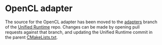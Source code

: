 # OpenCL adapter
The source for the OpenCL adapter has been moved to the
[adapters](https://github.com/oneapi-src/unified-runtime/tree/adapters) branch
of the [Unified Runtime](https://github.com/oneapi-src/unified-runtime/) repo. 
Changes can be made by opening pull requests against that branch, and updating
the Unified Runtime commit in the parent
[CMakeLists.txt](../../../CMakeLists.txt).
